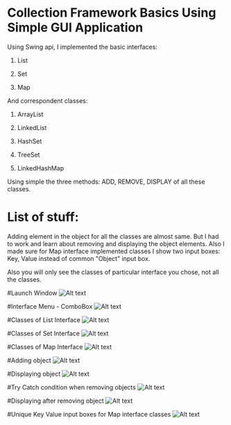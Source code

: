 # Collection Framework Basics Using Simple GUI Application
Using Swing api, I implemented the basic interfaces:

1. List

2. Set

3. Map

And correspondent classes:

1. ArrayList

2. LinkedList

3. HashSet

4. TreeSet

5. LinkedHashMap

Using simple the three methods: ADD, REMOVE, DISPLAY of all these classes.

# List of stuff:
Adding element in the object for all the classes are almost same. But I had to work and learn about removing and displaying the object elements. Also I made sure for Map interface implemented classes I show two input boxes: Key, Value instead of common "Object" input box.

Also you will only see the classes of particular interface you chose, not all the classes.

#Launch Window
![Alt text](https://github.com/Almazi/TopUp-IT-Java/blob/master/Collection_Framework/src/_1_Basics/Screenshots/Introduction.png "Launch Window")

#Interface Menu - ComboBox
![Alt text](https://github.com/Almazi/TopUp-IT-Java/blob/master/Collection_Framework/src/_1_Basics/Screenshots/Interfaces.png "Interface List")

#Classes of List Interface
![Alt text](https://github.com/Almazi/TopUp-IT-Java/blob/master/Collection_Framework/src/_1_Basics/Screenshots/List_Classes.png "Classes of List Interface")

#Classes of Set Interface
![Alt text](https://github.com/Almazi/TopUp-IT-Java/blob/master/Collection_Framework/src/_1_Basics/Screenshots/Set_Classes.png "Classes of Set Interface")

#Classes of Map Interface
![Alt text](https://github.com/Almazi/TopUp-IT-Java/blob/master/Collection_Framework/src/_1_Basics/Screenshots/Map_Classes.png "Classes of Map Interface")

#Adding object
![Alt text](https://github.com/Almazi/TopUp-IT-Java/blob/master/Collection_Framework/src/_1_Basics/Screenshots/Added_Element.png "Adding object")

#Displaying object
![Alt text](https://github.com/Almazi/TopUp-IT-Java/blob/master/Collection_Framework/src/_1_Basics/Screenshots/Display_List.png "Displaying object")

#Try Catch condition when removing objects
![Alt text](https://github.com/Almazi/TopUp-IT-Java/blob/master/Collection_Framework/src/_1_Basics/Screenshots/Remove_Conditions.png "Try Catch condition when removing objects")

#Displaying after removing object
![Alt text](https://github.com/Almazi/TopUp-IT-Java/blob/master/Collection_Framework/src/_1_Basics/Screenshots/After_Removing_Display.png "Displaying after removing object")

#Unique Key Value input boxes for Map interface classes
![Alt text](https://github.com/Almazi/TopUp-IT-Java/blob/master/Collection_Framework/src/_1_Basics/Screenshots/Key_Value_Boxes_for_Map_Classes.png "Unique Key Value input boxes for Map interface classes")
